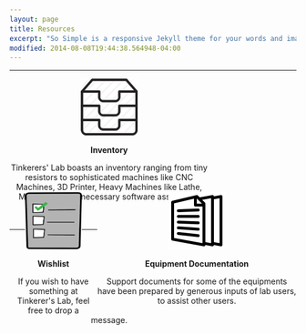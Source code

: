 ```yaml
---
layout: page
title: Resources
excerpt: "So Simple is a responsive Jekyll theme for your words and images."
modified: 2014-08-08T19:44:38.564948-04:00
---
```


---

<div id="left">
	<center>
		<a href="/inventory"><img src="/images/inventory.png" alt="Inventory" height="100" width="100"></a>
		<p><b>Inventory</b></p>
		<p>Tinkerers' Lab boasts an inventory ranging from tiny resistors to sophisticated machines like CNC Machines, 3D Printer, Heavy Machines like Lathe, Milling, Drill and necessary software assistance.</p>
	</center>
</div>
<br>
<div id="right">
	<center>
		<a href="/documentation"><img src="/images/documentation.png" alt="Equipment Documentation" height="100" width="100"></a>
		<p><b>Equipment Documentation</b></p>
		<p>Support documents for some of the equipments have been prepared by generous inputs of lab users, to assist other users.</p><br>
	</center>
</div>
<br>
<div id="bottom" align="middle">
	<center>
		<a href="/wishlist"><img src="/images/wishlist.png" alt="Wishlist" height="100" width="100"></a>
		<p><b>Wishlist</b></p>
		<p>If you wish to have something at Tinkerer's Lab, feel free to drop a message.</p>
	</center>
</div>
<br>

---

<style type="text/css">

#left{float: left;}
#right{float: right;}
#left, #right, #bottom {
	height: 200px;
	width: 350px;
}
</style>
